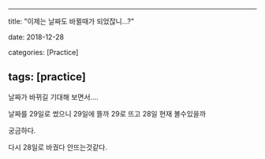 
---
title: "이제는 날짜도 바뀔때가 되었잖니...?"

date: 2018-12-28

categories: [Practice]

tags: [practice]
---


날짜가 바뀌길 기대해 보면서....

날짜를 29일로 썼으니 29일에 뜰까 29로 뜨고 28일 현재 볼수있을까

궁금하다.

다시 28일로 바궜다 안뜨는것같다.


